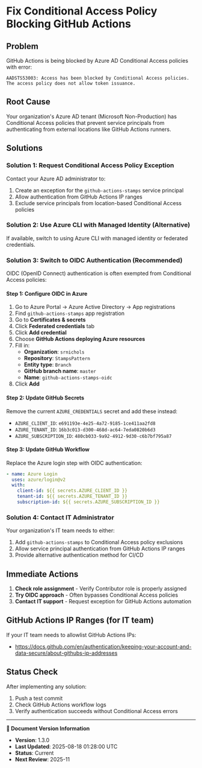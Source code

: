 # Fix Conditional Access Policy Blocking GitHub Actions

## Problem

GitHub Actions is being blocked by Azure AD Conditional Access policies with error:

```
AADSTS53003: Access has been blocked by Conditional Access policies. The access policy does not allow token issuance.
```

## Root Cause

Your organization's Azure AD tenant (Microsoft Non-Production) has Conditional Access policies that prevent service principals from authenticating from external locations like GitHub Actions runners.

## Solutions

### Solution 1: Request Conditional Access Policy Exception

Contact your Azure AD administrator to:

1. Create an exception for the `github-actions-stamps` service principal
2. Allow authentication from GitHub Actions IP ranges
3. Exclude service principals from location-based Conditional Access policies

### Solution 2: Use Azure CLI with Managed Identity (Alternative)

If available, switch to using Azure CLI with managed identity or federated credentials.

### Solution 3: Switch to OIDC Authentication (Recommended)

OIDC (OpenID Connect) authentication is often exempted from Conditional Access policies:

#### Step 1: Configure OIDC in Azure

1. Go to Azure Portal → Azure Active Directory → App registrations
2. Find `github-actions-stamps` app registration
3. Go to **Certificates & secrets**
4. Click **Federated credentials** tab
5. Click **Add credential**
6. Choose **GitHub Actions deploying Azure resources**
7. Fill in:
   - **Organization**: `srnichols`
   - **Repository**: `StampsPattern`
   - **Entity type**: `Branch`
   - **GitHub branch name**: `master`
   - **Name**: `github-actions-stamps-oidc`
8. Click **Add**

#### Step 2: Update GitHub Secrets

Remove the current `AZURE_CREDENTIALS` secret and add these instead:

- `AZURE_CLIENT_ID`: `e691193e-4e25-4a72-9185-1ce411aa2fd8`
- `AZURE_TENANT_ID`: `16b3c013-d300-468d-ac64-7eda0820b6d3`
- `AZURE_SUBSCRIPTION_ID`: `480cb033-9a92-4912-9d30-c6b7bf795a87`

#### Step 3: Update GitHub Workflow

Replace the Azure login step with OIDC authentication:

```yaml
- name: Azure Login
  uses: azure/login@v2
  with:
    client-id: ${{ secrets.AZURE_CLIENT_ID }}
    tenant-id: ${{ secrets.AZURE_TENANT_ID }}
    subscription-id: ${{ secrets.AZURE_SUBSCRIPTION_ID }}
```

### Solution 4: Contact IT Administrator

Your organization's IT team needs to either:

1. Add `github-actions-stamps` to Conditional Access policy exclusions
2. Allow service principal authentication from GitHub Actions IP ranges
3. Provide alternative authentication method for CI/CD

## Immediate Actions

1. **Check role assignment** - Verify Contributor role is properly assigned
2. **Try OIDC approach** - Often bypasses Conditional Access policies
3. **Contact IT support** - Request exception for GitHub Actions automation

## GitHub Actions IP Ranges (for IT team)

If your IT team needs to allowlist GitHub Actions IPs:

- <https://docs.github.com/en/authentication/keeping-your-account-and-data-secure/about-githubs-ip-addresses>

## Status Check

After implementing any solution:

1. Push a test commit
2. Check GitHub Actions workflow logs
3. Verify authentication succeeds without Conditional Access errors
---

**📝 Document Version Information**
- **Version**: 1.3.0
- **Last Updated**: 2025-08-18 01:28:00 UTC  
- **Status**: Current
- **Next Review**: 2025-11